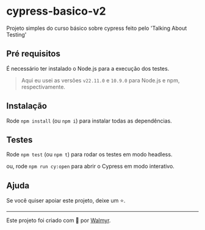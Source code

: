 # cypress-basico-v2

Projeto simples do curso básico sobre cypress feito pelo 'Talking About Testing'

## Pré requisitos

É necessário ter instalado o Node.js para a execução dos testes.

> Aqui eu usei as versões `v22.11.0` e `10.9.0` para Node.js e npm, respectivamente.

## Instalação

Rode `npm install` (ou `npm i`) para instalar todas as dependências.

## Testes

Rode `npm test` (ou `npm t`) para rodar os testes em modo headless.

ou, rode `npm run cy:open` para abrir o Cypress em modo interativo.

## Ajuda

Se você quiser apoiar este projeto, deixe um ⭐.

___

Este projeto foi criado com 💚 por [Walmyr](https://walmyr.dev).
